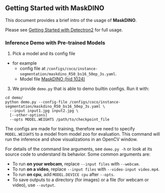 ## Getting Started with MaskDINO

This document provides a brief intro of the usage of **MaskDINO**.

Please see [Getting Started with Detectron2](https://github.com/facebookresearch/detectron2/blob/master/GETTING_STARTED.md) for full usage.


### Inference Demo with Pre-trained Models

1. Pick a model and its config file
- for example
   - config file at `/configs/coco/instance-segmentation/maskdino_R50_bs16_50ep_3s.yaml`.
   - Model file [MaskDINO (hid 1024) ](https://github.com/IDEA-Research/detrex-storage/releases/download/maskdino-v0.1.0/maskdino_r50_50ep_300q_hid1024_3sd1_instance_maskenhanced_mask46.1ap_box51.5ap.pth)
3. We provide `demo.py` that is able to demo builtin configs. Run it with:
```
cd demo/
python demo.py --config-file /configs/coco/instance-segmentation/maskdino_R50_bs16_50ep_3s.yaml \
  --input input1.jpg input2.jpg \
  [--other-options]
  --opts MODEL.WEIGHTS /path/to/checkpoint_file
```
The configs are made for training, therefore we need to specify `MODEL.WEIGHTS` to a model from model zoo for evaluation.
This command will run the inference and show visualizations in an OpenCV window.

For details of the command line arguments, see `demo.py -h` or look at its source code
to understand its behavior. Some common arguments are:
* To run __on your webcam__, replace `--input files` with `--webcam`.
* To run __on a video__, replace `--input files` with `--video-input video.mp4`.
* To run __on cpu__, add `MODEL.DEVICE cpu` after `--opts`.
* To save outputs to a directory (for images) or a file (for webcam or video), use `--output`.


